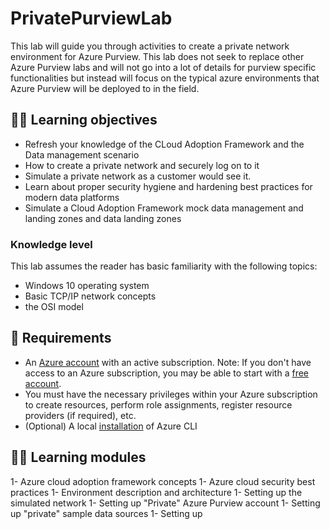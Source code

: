 # PrivatePurviewLab

This lab will guide you through activities to create a private network environment for Azure Purview. This lab does not seek to replace other Azure Purview labs and will not go into a lot of details for purview specific functionalities but instead will focus on the typical azure environments that Azure Purview will be deployed to in the field.

## :student: Learning objectives

- Refresh your knowledge of the CLoud Adoption Framework and the Data management scenario
- How to create a private network and securely log on to it
- Simulate a private network as a customer would see it.
- Learn about proper security hygiene and hardening best practices for modern data platforms
- Simulate a Cloud Adoption Framework mock data management and landing zones and data landing zones

### Knowledge level

This lab assumes the reader has basic familiarity with the following topics:

- Windows 10 operating system
- Basic TCP/IP network concepts
- the OSI model

## :shopping_cart: Requirements

- An [Azure account](https://azure.microsoft.com/free/) with an active subscription. Note: If you don't have access to an Azure subscription, you may be able to start with a [free account](https://www.azure.com/free).
- You must have the necessary privileges within your Azure subscription to create resources, perform role assignments, register resource providers (if required), etc.
- (Optional) A local [installation](https://docs.microsoft.com/cli/azure/install-azure-cli) of Azure CLI

## :student: Learning modules

1- Azure cloud adoption framework concepts
1- Azure cloud security best practices
1- Environment description and architecture
1- Setting up the simulated network
1- Setting up "Private" Azure Purview account
1- Setting up "private" sample data sources
1- Setting up
